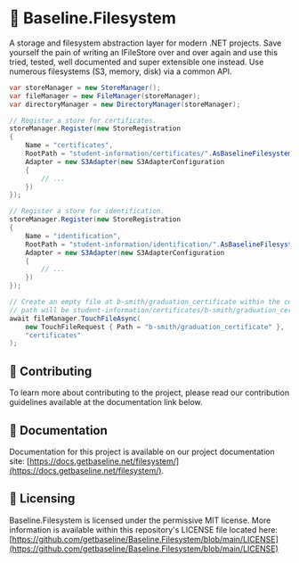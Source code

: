 # 👋 Baseline.Filesystem

A storage and filesystem abstraction layer for modern .NET projects. Save yourself the pain of writing an IFileStore over and over again and use this tried, tested, well documented and super extensible one instead. Use numerous filesystems (S3, memory, disk) via a common API.

```csharp
var storeManager = new StoreManager();
var fileManager = new FileManager(storeManager);
var directoryManager = new DirectoryManager(storeManager);

// Register a store for certificates.
storeManager.Register(new StoreRegistration
{
    Name = "certificates",
    RootPath = "student-information/certificates/".AsBaselineFilesystemPath(),
    Adapter = new S3Adapter(new S3AdapterConfiguration
    {
        // ...
    })
});

// Register a store for identification.
storeManager.Register(new StoreRegistration
{
    Name = "identification",
    RootPath = "student-information/identification/".AsBaselineFilesystemPath(),
    Adapter = new S3Adapter(new S3AdapterConfiguration
    {
        // ...
    })
});

// Create an empty file at b-smith/graduation_certificate within the certificates adapter (true
// path will be student-information/certificates/b-smith/graduation_certificate).
await fileManager.TouchFileAsync(
    new TouchFileRequest { Path = "b-smith/graduation_certificate" },
    "certificates"
);
```

## 👥 Contributing

To learn more about contributing to the project, please read our contribution guidelines available at the documentation link below.

## 📕 Documentation

Documentation for this project is available on our project documentation site: [https://docs.getbaseline.net/filesystem/](https://docs.getbaseline.net/filesystem/).

## 🗿 Licensing

Baseline.Filesystem is licensed under the permissive MIT license. More information is available within this repository's
LICENSE file located here: [https://github.com/getbaseline/Baseline.Filesystem/blob/main/LICENSE](https://github.com/getbaseline/Baseline.Filesystem/blob/main/LICENSE)
